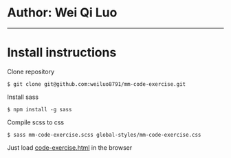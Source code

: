 # Author: Wei Qi Luo

-------------------

# Install instructions

Clone repository

    $ git clone git@github.com:weiluo8791/mm-code-exercise.git

Install sass

    $ npm install -g sass

Compile scss to css
    
    $ sass mm-code-exercise.scss global-styles/mm-code-exercise.css

Just load [code-exercise.html](/code-exercise.html) in the browser
